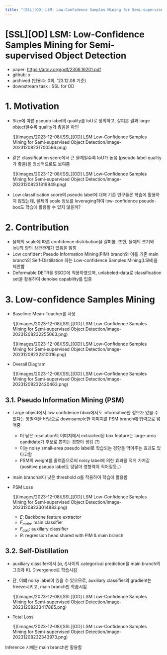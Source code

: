 ```yaml
---
title: "[SSL][OD] LSM: Low-Confidence Samples Mining for Semi-supervised Object Detection"
---
```

# [SSL][OD\] LSM: Low-Confidence Samples Mining for Semi-supervised Object Detection

- paper: https://arxiv.org/pdf/2306.16201.pdf
- github: x
- archived (인용수: 0회, '23.12.08 기준)
- downstream task : SSL for OD

# 1. Motivation

- Size에 따른 pseudo label의 quality를 IoU로 정의하고, 살펴본 결과 large object일수록 quality가 좋음을 확인

  ![](images/2023-12-08/[SSL][OD] LSM Low-Confidence Samples Mining for Semi-supervised Object Detection/image-20231208231700586.png)

- 같은 classification score에서 큰 물체일수록 IoU가 높음 (pseudo label quality가 좋음)을 정성적으로도 보여줌

  ![](images/2023-12-08/[SSL][OD] LSM Low-Confidence Samples Mining for Semi-supervised Object Detection/image-20231208231819949.png)

- Low classification score의 pseudo label에 대해 기존 연구들은 학습에 활용하지 않았는데, 물체의 scale 정보를 leveraging하여 low-confidence pseudo-box도 학습에 활용할 수 있지 않을까? 

# 2. Contribution

- 물체의 scale에 따른 confidence distribution을 살펴봄. 또한, 물체의 크기와 IoU의 양의 상관관계가 있음을 밝힘
- Low confident Pseudo Information Mining(PIM) branch와 이를 기존 main branch의 Self-Distillation 하는 Low-confidence Samples Mining(LSM)을 제안함
- Deformable DETR을 SSOD에 적용하였으며, unlabeled-data로 classification set을 활용하여 denoise capability를 입증

# 3. Low-confidence Samples Mining

- Baseline: Mean-Teacher를 사용

  ![](images/2023-12-08/[SSL][OD] LSM Low-Confidence Samples Mining for Semi-supervised Object Detection/image-20231208232255063.png)

  ![](images/2023-12-08/[SSL][OD] LSM Low-Confidence Samples Mining for Semi-supervised Object Detection/image-20231208232310016.png)

- Overall Diagram

  ![](images/2023-12-08/[SSL][OD] LSM Low-Confidence Samples Mining for Semi-supervised Object Detection/image-20231208232420463.png)

## 3.1. Pseudo Information Mining (PSM)

- Large object에서 low confidence bbox에서도 informative한 정보가 있을 수 있다는 통찰력을 바탕으로 downsample한 이미지를 PSM branch에 입력으로 넣어줌

  - 더 낮은 resolution의 이미지에서 extracted된 box feature는 large-area candidate가 후보로 뽑히는 경향이 생김 (?)
  - 이는 noisy small-area pseudo label로 학습되는 경향을 막아주는 효과도 있다고함
  - PSM의 weight를 줄여줌으로써 noisy label에 의한 효과를 적게 가져감 (positive pseudo label도 덩달아 영향력이 적어질듯..)

- main branch보다 낮은 threshold $\alpha$를 적용하여 학습에 활용함

- PSM Loss

  ![](images/2023-12-08/[SSL][OD] LSM Low-Confidence Samples Mining for Semi-supervised Object Detection/image-20231208233014883.png)

  - $E$: Backbone feature extractor
  - $F_{main}$: main classifier
  - $F_{aux}$: auxiliary classifier
  - $R$: regression head shared with PIM & main branch

## 3.2. Self-Distillation

- auxiliary classifer에서 [$\alpha$, $t$]사이의 categorical prediction을 main branch의 그것과 KL Divergence로 학습시킴

- 단, 이떄 noisy label이 있을 수 있으므로, auxiliary classifier의 gradient는 freeze시키고, main branch만 학습시킴

  ![](images/2023-12-08/[SSL][OD] LSM Low-Confidence Samples Mining for Semi-supervised Object Detection/image-20231208233417885.png)

- Total Loss

  ![](images/2023-12-08/[SSL][OD] LSM Low-Confidence Samples Mining for Semi-supervised Object Detection/image-20231208232343973.png)

Inference 시에는 main branch만 활용함
